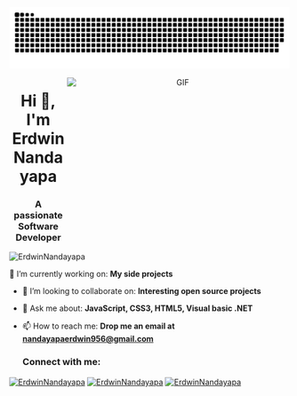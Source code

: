 ![MasterHead](./grid-snake.svg)

<a target="_blank" align="center">
<img align="right" top="500" height="300" width="400" alt="GIF" src="https://media.giphy.com/media/v1.Y2lkPTc5MGI3NjExaDZxZGt6bnZuOGxmcjd3YmlqOG42ZjRoNWw3c2Q3MWxnYnJqaXY4cSZlcD12MV9pbnRlcm5hbF9naWZfYnlfaWQmY3Q9Zw/qgQUggAC3Pfv687qPC/giphy.gif">
</a>

<h1 align="center">Hi 👋, I'm Erdwin Nandayapa</h1>
<h3 align="center">A passionate Software Developer</h3>
<p align="left"> <img src="https://komarev.com/ghpvc/?username=ErdwinNandayapa&label=Profile%20views&color=0e75b6&style=flat" alt="ErdwinNandayapa" /> </p>

🔭 I’m currently working on: **My side projects**

- 👯 I’m looking to collaborate on: **Interesting open source projects**

- 💬 Ask me about: **JavaScript, CSS3, HTML5, Visual basic .NET**

- 📫 How to reach me: **Drop me an email at nandayapaerdwin956@gmail.com**

  <h3 align="left">Connect with me:</h3>
<p align="left">
<a href="https://twitter.com/nandayapaerdwin" target="blank"><img align="center" src="https://raw.githubusercontent.com/rahuldkjain/github-profile-readme-generator/master/src/images/icons/Social/twitter.svg" alt="ErdwinNandayapa" height="30" width="40" /></a>
<a href="https://www.linkedin.com/in/erdwin-nandayapa-307251103/" target="blank"><img align="center" src="https://raw.githubusercontent.com/rahuldkjain/github-profile-readme-generator/master/src/images/icons/Social/linked-in-alt.svg" alt="ErdwinNandayapa" height="30" width="40" /></a>
<a href="https://www.instagram.com/3rdwin12/?igsh=MXBpbTYxb3pscTg0Nw%3D%3D&utm_source=qr" target="blank"><img align="center" src="https://raw.githubusercontent.com/rahuldkjain/github-profile-readme-generator/master/src/images/icons/Social/instagram.svg" alt="ErdwinNandayapa" height="30" width="40" /></a>

</p>
